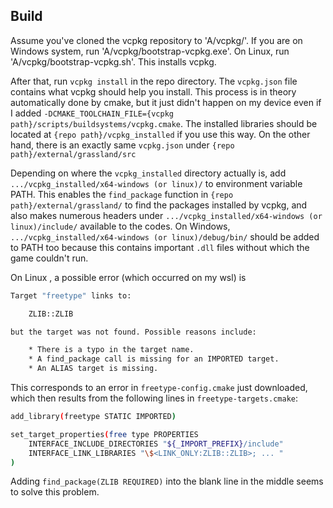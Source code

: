 ## Build

Assume you've cloned the vcpkg repository to 'A/vcpkg/'. If you are on Windows system, run 'A/vcpkg/bootstrap-vcpkg.exe'. On Linux, run 'A/vcpkg/bootstrap-vcpkg.sh'. This installs vcpkg.

After that, run `vcpkg install` in the repo directory. The `vcpkg.json` file contains what vcpkg should help you install. This process is in theory automatically done by cmake, but it just didn't happen on my device even if I added `-DCMAKE_TOOLCHAIN_FILE={vcpkg path}/scripts/buildsystems/vcpkg.cmake`. The installed libraries should be located at `{repo path}/vcpkg_installed` if you use this way. On the other hand, there is an exactly same `vcpkg.json` under `{repo path}/external/grassland/src`

Depending on where the `vcpkg_installed` directory actually is, add `.../vcpkg_installed/x64-windows (or linux)/` to environment variable PATH. This enables the `find_package` function in `{repo path}/external/grassland/` to find the packages installed by vcpkg, and also makes numerous headers under `.../vcpkg_installed/x64-windows (or linux)/include/` available to the codes. On Windows, `.../vcpkg_installed/x64-windows (or linux)/debug/bin/` should be added to PATH too because this contains important `.dll` files without which the game couldn't run.

On Linux , a possible error (which occurred on my wsl) is
```bash
Target "freetype" links to:

    ZLIB::ZLIB

but the target was not found. Possible reasons include:

    * There is a typo in the target name.
    * A find_package call is missing for an IMPORTED target.
    * An ALIAS target is missing.
```
This corresponds to an error in `freetype-config.cmake` just downloaded, which then results from the following lines in `freetype-targets.cmake`:
```bash
add_library(freetype STATIC IMPORTED)

set_target_properties(free type PROPERTIES
    INTERFACE_INCLUDE_DIRECTORIES "${_IMPORT_PREFIX}/include"
    INTERFACE_LINK_LIBRARIES "\$<LINK_ONLY:ZLIB::ZLIB>; ... "
)
```
Adding `find_package(ZLIB REQUIRED)` into the blank line in the middle seems to solve this problem.

